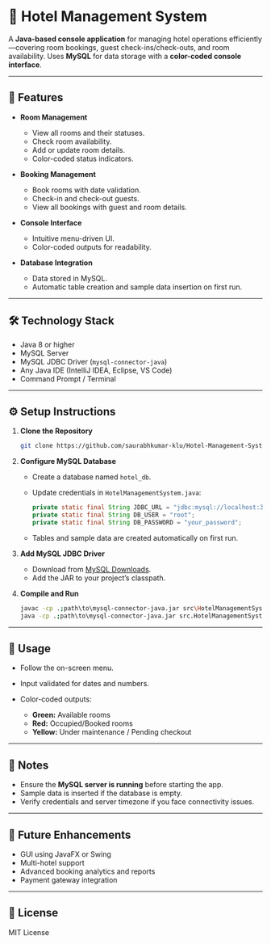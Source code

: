 # 🏨 Hotel Management System

A **Java-based console application** for managing hotel operations efficiently—covering room bookings, guest check-ins/check-outs, and room availability. Uses **MySQL** for data storage with a **color-coded console interface**.

---

## 🚀 Features

* **Room Management**

  * View all rooms and their statuses.
  * Check room availability.
  * Add or update room details.
  * Color-coded status indicators.

* **Booking Management**

  * Book rooms with date validation.
  * Check-in and check-out guests.
  * View all bookings with guest and room details.

* **Console Interface**

  * Intuitive menu-driven UI.
  * Color-coded outputs for readability.

* **Database Integration**

  * Data stored in MySQL.
  * Automatic table creation and sample data insertion on first run.

---

## 🛠️ Technology Stack

* Java 8 or higher
* MySQL Server
* MySQL JDBC Driver (`mysql-connector-java`)
* Any Java IDE (IntelliJ IDEA, Eclipse, VS Code)
* Command Prompt / Terminal

---

## ⚙️ Setup Instructions

1. **Clone the Repository**

   ```bash
   git clone https://github.com/saurabhkumar-klu/Hotel-Management-System.git
   ```

2. **Configure MySQL Database**

   * Create a database named `hotel_db`.
   * Update credentials in `HotelManagementSystem.java`:

     ```java
     private static final String JDBC_URL = "jdbc:mysql://localhost:3306/hotel_db?useSSL=false&serverTimezone=UTC";
     private static final String DB_USER = "root";
     private static final String DB_PASSWORD = "your_password";
     ```
   * Tables and sample data are created automatically on first run.

3. **Add MySQL JDBC Driver**

   * Download from [MySQL Downloads](https://dev.mysql.com/downloads/connector/j/).
   * Add the JAR to your project’s classpath.

4. **Compile and Run**

   ```bash
   javac -cp .;path\to\mysql-connector-java.jar src\HotelManagementSystem.java
   java -cp .;path\to\mysql-connector-java.jar src.HotelManagementSystem
   ```

---

## 🧭 Usage

* Follow the on-screen menu.
* Input validated for dates and numbers.
* Color-coded outputs:

  * **Green:** Available rooms
  * **Red:** Occupied/Booked rooms
  * **Yellow:** Under maintenance / Pending checkout

---

## 📄 Notes

* Ensure the **MySQL server is running** before starting the app.
* Sample data is inserted if the database is empty.
* Verify credentials and server timezone if you face connectivity issues.

---

## 🚀 Future Enhancements

* GUI using JavaFX or Swing
* Multi-hotel support
* Advanced booking analytics and reports
* Payment gateway integration

---

## 📄 License

MIT License

